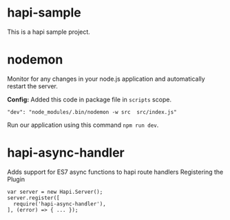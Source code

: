 # hapi-sample
This is a hapi sample project.

# nodemon
Monitor for any changes in your node.js application and automatically restart the server.

 **Config:** Added this code in package file in `scripts` scope.
 ```
"dev": "node_modules/.bin/nodemon -w src  src/index.js"
```
Run our application using this command `npm run dev`.

# hapi-async-handler
Adds support for ES7 async functions to hapi route handlers
Registering the Plugin
```
var server = new Hapi.Server();
server.register([
  require('hapi-async-handler'),
], (error) => { ... });
```
